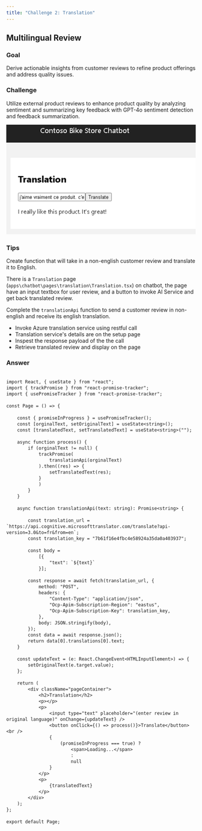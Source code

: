 ```yaml
---
title: "Challenge 2: Translation"
---
```


## Multilingual Review

### Goal

Derive actionable insights from customer reviews to refine product offerings and address quality issues.

### Challenge

Utilize external product reviews to enhance product quality by analyzing sentiment and summarizing key feedback with GPT-4o sentiment detection and feedback summarization.

![Challenge](images/challenge-2.png)

### Tips

Create function that will take in a non-english customer review and translate it to English. 

There is a `Translation` page (`apps\chatbot\pages\translation\Translation.tsx`) on chatbot, the page have an input textbox for user review, and a button to invoke AI Service and get back translated review.

Complete the `translationApi` function to send a customer review in non-english and receive its english translation.

- Invoke Azure translation service using restful call
- Translation service's details are on the setup page
- Inspest the response payload of the the call
- Retrieve translated review and display on the page


### Answer

```

import React, { useState } from "react";
import { trackPromise } from "react-promise-tracker";
import { usePromiseTracker } from "react-promise-tracker";

const Page = () => {

    const { promiseInProgress } = usePromiseTracker();
    const [orginalText, setOriginalText] = useState<string>();
    const [translatedText, setTranslatedText] = useState<string>("");

    async function process() {
        if (orginalText != null) {
            trackPromise(
                translationApi(orginalText)
            ).then((res) => {
                setTranslatedText(res);
            }
            )
        }
    }

    async function translationApi(text: string): Promise<string> {

        const translation_url = `https://api.cognitive.microsofttranslator.com/translate?api-version=3.0&to=fr&from=en`;
        const translation_key = "7b61f16e4fbc4e58924a35da0a403937";

        const body =
            [{
                "text": `${text}`
            }];

        const response = await fetch(translation_url, {
            method: "POST",
            headers: {
                "Content-Type": "application/json",
                "Ocp-Apim-Subscription-Region": "eastus",
                "Ocp-Apim-Subscription-Key": translation_key,
            },
            body: JSON.stringify(body),
        });
        const data = await response.json();
        return data[0].translations[0].text;
    }

    const updateText = (e: React.ChangeEvent<HTMLInputElement>) => {
        setOriginalText(e.target.value);
    };

    return (
        <div className="pageContainer">
            <h2>Translation</h2>
            <p></p>
            <p>
                <input type="text" placeholder="(enter review in original language)" onChange={updateText} />
                <button onClick={() => process()}>Translate</button><br />
                {
                    (promiseInProgress === true) ?
                        <span>Loading...</span>
                        :
                        null
                }
            </p>
            <p>
                {translatedText}
            </p>
        </div>
    );
};

export default Page;

```
